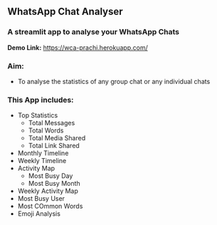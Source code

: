 ## WhatsApp Chat Analyser
### A streamlit app to analyse your WhatsApp Chats

__Demo Link:__ https://wca-prachi.herokuapp.com/

### Aim:
* To analyse the statistics of any group chat or any individual chats

### This App includes:
* Top Statistics
   * Total Messages
   * Total Words
   * Total Media Shared
   * Total Link Shared
* Monthly Timeline
* Weekly Timeline
* Activity Map
  * Most Busy Day
  * Most Busy Month
* Weekly Activity Map
* Most Busy User
* Most COmmon Words
* Emoji Analysis
